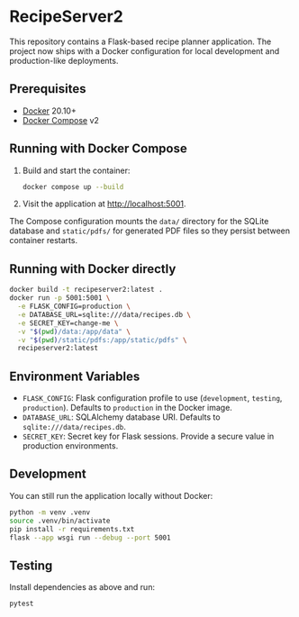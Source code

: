 # RecipeServer2

This repository contains a Flask-based recipe planner application. The project now ships with a Docker configuration for local development and production-like deployments.

## Prerequisites

- [Docker](https://www.docker.com/) 20.10+
- [Docker Compose](https://docs.docker.com/compose/) v2

## Running with Docker Compose

1. Build and start the container:
   ```bash
   docker compose up --build
   ```
2. Visit the application at [http://localhost:5001](http://localhost:5001).

The Compose configuration mounts the `data/` directory for the SQLite database and `static/pdfs/` for generated PDF files so they persist between container restarts.

## Running with Docker directly

```bash
docker build -t recipeserver2:latest .
docker run -p 5001:5001 \
  -e FLASK_CONFIG=production \
  -e DATABASE_URL=sqlite:///data/recipes.db \
  -e SECRET_KEY=change-me \
  -v "$(pwd)/data:/app/data" \
  -v "$(pwd)/static/pdfs:/app/static/pdfs" \
  recipeserver2:latest
```

## Environment Variables

- `FLASK_CONFIG`: Flask configuration profile to use (`development`, `testing`, `production`). Defaults to `production` in the Docker image.
- `DATABASE_URL`: SQLAlchemy database URI. Defaults to `sqlite:///data/recipes.db`.
- `SECRET_KEY`: Secret key for Flask sessions. Provide a secure value in production environments.

## Development

You can still run the application locally without Docker:

```bash
python -m venv .venv
source .venv/bin/activate
pip install -r requirements.txt
flask --app wsgi run --debug --port 5001
```

## Testing

Install dependencies as above and run:

```bash
pytest
```
